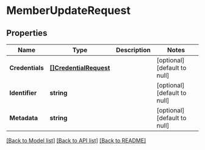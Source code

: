 # MemberUpdateRequest

## Properties
Name | Type | Description | Notes
------------ | ------------- | ------------- | -------------
**Credentials** | [**[]CredentialRequest**](CredentialRequest.md) |  | [optional] [default to null]
**Identifier** | **string** |  | [optional] [default to null]
**Metadata** | **string** |  | [optional] [default to null]

[[Back to Model list]](../README.md#documentation-for-models) [[Back to API list]](../README.md#documentation-for-api-endpoints) [[Back to README]](../README.md)


